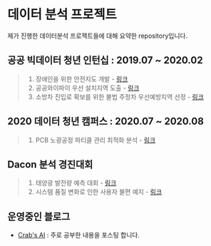 # 데이터 분석 프로젝트
제가 진행한 데이터분석 프로젝트들에 대해 요약한 repository입니다.

## 공공 빅데이터 청년 인턴십 : 2019.07 ~ 2020.02
> 1. 장애인을 위한 안전지도 개발 - [링크](https://github.com/hwanghee1/data_analysis_projects/tree/main/%EA%B3%B5%EA%B3%B5%20%EB%B9%85%EB%8D%B0%EC%9D%B4%ED%84%B0%20%EC%9D%B8%ED%84%B4%EC%8B%AD/1.%20%EC%9E%A5%EC%95%A0%EC%9D%B8%EC%9D%84%20%EC%9C%84%ED%95%9C%20%EC%95%88%EC%A0%84%EC%A7%80%EB%8F%84%20%EA%B0%9C%EB%B0%9C)
> 2. 공공와이파이 우선 설치지역 도출 - [링크](https://github.com/hwanghee1/data_analysis_projects/tree/main/%EA%B3%B5%EA%B3%B5%20%EB%B9%85%EB%8D%B0%EC%9D%B4%ED%84%B0%20%EC%9D%B8%ED%84%B4%EC%8B%AD/2.%20%EA%B3%B5%EA%B3%B5%EC%99%80%EC%9D%B4%ED%8C%8C%EC%9D%B4%20%EC%9A%B0%EC%84%A0%20%EC%84%A4%EC%B9%98%EC%A7%80%EC%97%AD%20%EB%8F%84%EC%B6%9C)
> 3. 소방차 진입로 확보를 위한 불법 주정차 우선예방지역 선정 - [링크](https://github.com/hwanghee1/data_analysis_projects/tree/main/%EA%B3%B5%EA%B3%B5%20%EB%B9%85%EB%8D%B0%EC%9D%B4%ED%84%B0%20%EC%9D%B8%ED%84%B4%EC%8B%AD/3.%20%EC%86%8C%EB%B0%A9%EC%B0%A8%20%EC%A7%84%EC%9E%85%EB%A1%9C%20%ED%99%95%EB%B3%B4%EB%A5%BC%20%EC%9C%84%ED%95%9C%20%EB%B6%88%EB%B2%95%20%EC%A3%BC%EC%A0%95%EC%B0%A8%20%EC%9A%B0%EC%84%A0%EC%98%88%EB%B0%A9%EC%A7%80%EC%97%AD%20%EB%8F%84%EC%B6%9C)

## 2020 데이터 청년 캠퍼스 : 2020.07 ~ 2020.08
> 1. PCB 노광공정 파티클 관리 최적화 분석 - [링크](https://github.com/hwanghee1/data_analysis_projects/tree/main/2020%20%EB%8D%B0%EC%9D%B4%ED%84%B0%20%EC%B2%AD%EB%85%84%20%EC%BA%A0%ED%8D%BC%EC%8A%A4/PCB%20%EB%85%B8%EA%B4%91%EA%B3%B5%EC%A0%95%20%ED%8C%8C%ED%8B%B0%ED%81%B4%20%EA%B4%80%EB%A6%AC%20%EC%B5%9C%EC%A0%81%ED%99%94%20%EB%B6%84%EC%84%9D)

## Dacon 분석 경진대회
> 1. 태양광 발전량 예측 대회 - [링크]()
> 2. 시스템 품질 변화로 인한 사용자 불편 예지 - [링크]()

## 운영중인 블로그
- [Crab's AI](https://hh-bigdata-career.tistory.com/) : 주로 공부한 내용을 포스팅 합니다.

